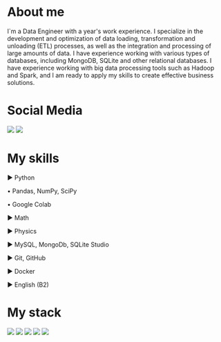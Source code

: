 # About me
I`m a Data Engineer with a year's work experience. I specialize in the development and optimization of data loading, transformation and unloading (ETL) processes, as well as the integration and processing of large amounts of data. I have experience working with various types of databases, including MongoDB, SQLite and other relational databases. I have experience working with big data processing tools such as Hadoop and Spark, and I am ready to apply my skills to create effective business solutions.

# Social Media
<img src="https://img.shields.io/badge/Telegram-00FFFF?style=for-the-badge&logo=telegram&logoColor=ЦВЕТ ЛОГОТИПА"/> <img src="https://img.shields.io/badge/Linkedin-7FFFD4?style=for-the-badge&logo=linkedin&logoColor=ЦВЕТ ЛОГОТИПА"/> 



# My skills

► Python

•  Pandas, NumPy, SciPy

•  Google Colab

► Math

► Physics

►  MySQL, MongoDb, SQLite Studio

► Git, GitHub 

► Docker

► English (B2)

# My stack  
<img src="https://img.shields.io/badge/Python-00FFFF?style=for-the-badge&logo=python&logoColor=ЦВЕТ ЛОГОТИПА"/> <img src="https://img.shields.io/badge/MySQL-E6E6FA?style=for-the-badge&logo=mysql&logoColor=ЦВЕТ ЛОГОТИПА"/> <img src="https://img.shields.io/badge/Linux-DDA0DD?style=for-the-badge&logo=linux&logoColor=ЦВЕТ ЛОГОТИПА"/> <img src="https://img.shields.io/badge/MongoDB-FFFFE0?style=for-the-badge&logo=mongodb&logoColor=ЦВЕТ ЛОГОТИПА"/> <img src="https://img.shields.io/badge/NumPy-9ACD32?style=for-the-badge&logo=numpy&logoColor=ЦВЕТ ЛОГОТИПА"/> 




